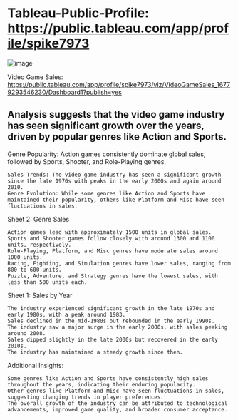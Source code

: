 # Tableau-Public-Profile: https://public.tableau.com/app/profile/spike7973

![image](https://github.com/user-attachments/assets/6cf60d61-0343-41d6-ab02-a2ccb4203d5e)


Video Game Sales:
https://public.tableau.com/app/profile/spike7973/viz/VideoGameSales_16779293546230/Dashboard1?publish=yes

## Analysis suggests that the video game industry has seen significant growth over the years, driven by popular genres like Action and Sports. 

Genre Popularity: Action games consistently dominate global sales, followed by Sports, Shooter, and Role-Playing genres.

    Sales Trends: The video game industry has seen a significant growth since the late 1970s with peaks in the early 2000s and again around 2010.
    Genre Evolution: While some genres like Action and Sports have maintained their popularity, others like Platform and Misc have seen fluctuations in sales.

Sheet 2: Genre Sales

    Action games lead with approximately 1500 units in global sales.
    Sports and Shooter games follow closely with around 1300 and 1100 units, respectively.
    Role-Playing, Platform, and Misc genres have moderate sales around 1000 units.
    Racing, Fighting, and Simulation genres have lower sales, ranging from 800 to 600 units.
    Puzzle, Adventure, and Strategy genres have the lowest sales, with less than 500 units each.

Sheet 1: Sales by Year

    The industry experienced significant growth in the late 1970s and early 1980s, with a peak around 1983.
    Sales declined in the mid-1980s but rebounded in the early 1990s.
    The industry saw a major surge in the early 2000s, with sales peaking around 2008.
    Sales dipped slightly in the late 2000s but recovered in the early 2010s.
    The industry has maintained a steady growth since then.

Additional Insights:

    Some genres like Action and Sports have consistently high sales throughout the years, indicating their enduring popularity.
    Other genres like Platform and Misc have seen fluctuations in sales, suggesting changing trends in player preferences.
    The overall growth of the industry can be attributed to technological advancements, improved game quality, and broader consumer acceptance.

